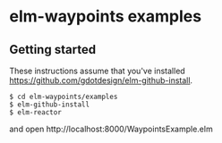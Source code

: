 # elm-waypoints examples

## Getting started

These instructions assume that you've installed https://github.com/gdotdesign/elm-github-install.

```
$ cd elm-waypoints/examples
$ elm-github-install
$ elm-reactor
```
and open http://localhost:8000/WaypointsExample.elm

